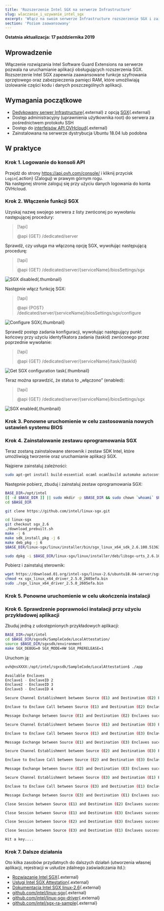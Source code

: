 ```yaml
---
title: 'Rozszerzenie Intel SGX na serwerze Infrastructure'
slug: wlaczanie_i_uzywanie_intel_sgx
excerpt: 'Włącz na swoim serwerze Infrastructure rozszerzenie SGX i zainstaluj zestaw oprogramowania SGX do systemu Linux'
section: 'Poziom zaawansowany'
---
```


**Ostatnia aktualizacja: 17 października 2019**

## Wprowadzenie

Włączenie rozwiązania Intel Software Guard Extensions na serwerze pozwala na uruchamianie aplikacji obsługujących rozszerzenia SGX.  
Rozszerzenie Intel SGX zapewnia zaawansowane funkcje szyfrowania sprzętowego oraz zabezpieczenia pamięci RAM, które umożliwiają izolowanie części kodu i danych poszczególnych aplikacji.

## Wymagania początkowe

- [Dedykowany serwer Infrastructure](https://www.ovh.pl/serwery_dedykowane/infra/){.external} z opcją [SGX](https://www.ovh.pl/serwery_dedykowane/software-guard-extensions/){.external}
- Dostęp administracyjny (uprawnienia użytkownika root) do serwera za pośrednictwem protokołu SSH
- Dostęp do [interfejsów API OVHcloud](https://api.ovh.com/console/){.external}
- Zainstalowana na serwerze dystrybucja Ubuntu 18.04 lub podobna

## W praktyce

### Krok 1\. Logowanie do konsoli API

Przejdź do strony <https://api.ovh.com/console/> i kliknij przycisk `Login`{.action} (Zaloguj) w prawym górnym rogu.  
Na następnej stronie zaloguj się przy użyciu danych logowania do konta OVHcloud.

### Krok 2\. Włączenie funkcji SGX

Uzyskaj nazwę swojego serwera z listy zwróconej po wywołaniu następującej procedury:

> [!api]
>
> @api {GET} /dedicated/server

Sprawdź, czy usługa ma włączoną opcję SGX, wywołując następującą procedurę: 

> [!api]
>
> @api {GET} /dedicated/server/{serviceName}/biosSettings/sgx

![SGX disabled](images/get-disabled.png){.thumbnail}

Następnie włącz funkcję SGX:

> [!api]
>
> @api {POST} /dedicated/server/{serviceName}/biosSettings/sgx/configure

![Configure SGX](images/post-configure.png){.thumbnail}

Sprawdź postęp zadania konfiguracji, wywołując następujący punkt końcowy przy użyciu identyfikatora zadania (taskid) zwróconego przez poprzednie wywołanie:

> [!api]
>
> @api {GET} /dedicated/server/{serviceName}/task/{taskId}

![Get SGX configuration task](images/get-task.png){.thumbnail}

Teraz można sprawdzić, że status to „włączono” (enabled):

> [!api]
>
> @api {GET} /dedicated/server/{serviceName}/biosSettings/sgx

![SGX enabled](images/get-enabled.png){.thumbnail}

### Krok 3\. Ponowne uruchomienie w celu zastosowania nowych ustawień systemu BIOS

### Krok 4\. Zainstalowanie zestawu oprogramowania SGX

Teraz zostaną zainstalowane sterownik i zestaw SDK Intel, które umożliwiają tworzenie oraz uruchamianie aplikacji SGX.  

Najpierw zainstaluj zależności:
```bash
sudo apt-get install build-essential ocaml ocamlbuild automake autoconf libtool wget python libssl-dev libcurl4-openssl-dev protobuf-compiler libprotobuf-dev debhelper cmake git
```

Następnie pobierz, zbuduj i zainstaluj zestaw oprogramowania SGX:
```bash
BASE_DIR=/opt/intel
[[ -d $BASE_DIR ]] || sudo mkdir -p $BASE_DIR && sudo chown `whoami` $BASE_DIR
cd $BASE_DIR

git clone https://github.com/intel/linux-sgx.git

cd linux-sgx
git checkout sgx_2.6
./download_prebuilt.sh
make -j 6
make sdk_install_pkg -j 6
make deb_pkg -j 6
$BASE_DIR/linux-sgx/linux/installer/bin/sgx_linux_x64_sdk_2.6.100.51363.bin --prefix=$BASE_DIR/

sudo dpkg -i $BASE_DIR/linux-sgx/linux/installer/deb/libsgx-urts_2.6.100.51363-bionic1_amd64.deb $BASE_DIR/linux-sgx/linux/installer/deb/libsgx-enclave-common_2.6.100.51363-bionic1_amd64.deb
```

Pobierz i zainstaluj sterownik:
```bash
wget https://download.01.org/intel-sgx/linux-2.6/ubuntu18.04-server/sgx_linux_x64_driver_2.5.0_2605efa.bin
chmod +x sgx_linux_x64_driver_2.5.0_2605efa.bin
sudo ./sgx_linux_x64_driver_2.5.0_2605efa.bin
```

### Krok 5\. Ponowne uruchomienie w celu ukończenia instalacji

### Krok 6\. Sprawdzenie poprawności instalacji przy użyciu przykładowej aplikacji

Zbuduj jedną z udostępnionych przykładowych aplikacji:
```bash
BASE_DIR=/opt/intel
cd $BASE_DIR/sgxsdk/SampleCode/LocalAttestation/
source $BASE_DIR/sgxsdk/environment
make SGX_DEBUG=0 SGX_MODE=HW SGX_PRERELEASE=1
```

Uruchom ją:
```bash
ovh@nsXXXX:/opt/intel/sgxsdk/SampleCode/LocalAttestation$ ./app 

Available Enclaves
Enclave1 - EnclaveID 2
Enclave2 - EnclaveID 3
Enclave3 - EnclaveID 4

Secure Channel Establishment between Source (E1) and Destination (E2) Enclaves successful !!!

Enclave to Enclave Call between Source (E1) and Destination (E2) Enclaves successful !!!

Message Exchange between Source (E1) and Destination (E2) Enclaves successful !!!

Secure Channel Establishment between Source (E1) and Destination (E3) Enclaves successful !!!

Enclave to Enclave Call between Source (E1) and Destination (E3) Enclaves successful !!!

Message Exchange between Source (E1) and Destination (E3) Enclaves successful !!!

Secure Channel Establishment between Source (E2) and Destination (E3) Enclaves successful !!!

Enclave to Enclave Call between Source (E2) and Destination (E3) Enclaves successful !!!

Message Exchange between Source (E2) and Destination (E3) Enclaves successful !!!

Secure Channel Establishment between Source (E3) and Destination (E1) Enclaves successful !!!

Enclave to Enclave Call between Source (E3) and Destination (E1) Enclaves successful !!!

Message Exchange between Source (E3) and Destination (E1) Enclaves successful !!!

Close Session between Source (E1) and Destination (E2) Enclaves successful !!!

Close Session between Source (E1) and Destination (E3) Enclaves successful !!!

Close Session between Source (E2) and Destination (E3) Enclaves successful !!!

Close Session between Source (E3) and Destination (E1) Enclaves successful !!!

Hit a key....
```

### Krok 7\. Dalsze działania

Oto kilka zasobów przydatnych do dalszych działań (utworzenia własnej aplikacji, rejestracji w usłudze zdalnego zaświadczania itd.):

- [Rozwiązanie Intel SGX](https://www.intel.pl/content/www/pl/pl/architecture-and-technology/software-guard-extensions.html){.external}
- [Usługi Intel SGX Attestation](https://software.intel.com/en-us/sgx/attestation-services){.external}
- [Dokumentacja Intel SGX linux-2.6](https://download.01.org/intel-sgx/linux-2.6/docs/){.external}
- [github.com/intel/linux-sgx](https://github.com/intel/linux-sgx){.external}
- [github.com/intel/linux-sgx-driver](https://github.com/intel/linux-sgx-driver){.external}
- [github.com/intel/sgx-ra-sample](https://github.com/intel/sgx-ra-sample){.external}
